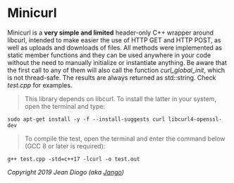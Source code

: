 # Minicurl

Minicurl is a **very simple and limited** header-only C++ wrapper around libcurl, intended to make easier the use of HTTP GET and HTTP POST, as well as uploads and downloads of files. All methods were implemented as static member functions and they can be used anywhere in your code without the need to manually initialize or instantiate anything. Be aware that the first call to any of them will also call the function *curl_global_init*, which is not thread-safe. The results are always returned as std::string. Check *test.cpp* for examples.

> This library depends on libcurl. To install the latter in your system, open the terminal and type:

	sudo apt-get install -y -f --install-suggests curl libcurl4-openssl-dev

> To compile the test, open the terminal and enter the command below (GCC 8 or later is required):

	g++ test.cpp -std=c++17 -lcurl -o test.out

*Copyright 2019 Jean Diogo (aka [Jango](mailto:jeandiogo@gmail.com))*
